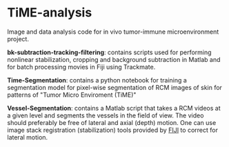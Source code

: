 # TiME-analysis
Image and data analysis code for in vivo tumor-immune microenvironment project. 



**bk-subtraction-tracking-filtering**: contains scripts used for performing nonlinear stabilization, cropping and background subtraction in Matlab and for batch processing movies in Fiji using Trackmate.



**Time-Segmentation**: contains a python notebook for training a segmentation model for pixel-wise segmentation of RCM images of skin for patterns of "Tumor Micro Enviroment (TiME)"



**Vessel-Segmentation**: contains a Matlab script that takes a RCM videos at a given level and segments the vessels in the field of view. The video should preferably be free of lateral and axial (depth) motion. One can use image stack registration (stabilization) tools provided by [FIJI](https://imagej.net/software/fiji/) to correct for lateral motion. 

